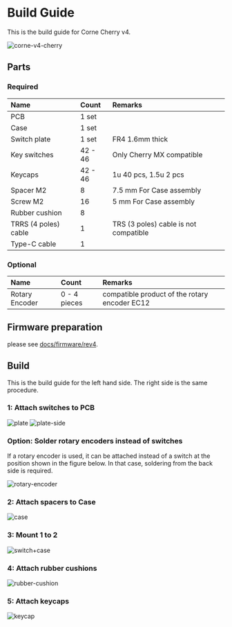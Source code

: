 # Build Guide
This is the build guide for Corne Cherry v4.

![corne-v4-cherry](https://github.com/foostan/crkbd/assets/736191/c6090d53-67b6-45b5-86c1-1af6214ea392)

## Parts

### Required

| Name                 | Count   | Remarks                               |
|:---------------------|:--------|:--------------------------------------|
| PCB                  | 1 set   |                                       |
| Case                 | 1 set   |                                       |
| Switch plate         | 1 set   | FR4 1.6mm thick                       |
| Key switches         | 42 - 46 | Only Cherry MX compatible             |
| Keycaps              | 42 - 46 | 1u 40 pcs, 1.5u 2 pcs                 |
| Spacer M2            | 8       | 7.5 mm For Case assembly              |
| Screw M2             | 16      | 5 mm For Case assembly                |
| Rubber cushion       | 8       |                                       |
| TRRS (4 poles) cable | 1       | TRS (3 poles) cable is not compatible |
| Type-C cable         | 1       |                                       |

### Optional

| Name           | Count        | Remarks                                       |
|:---------------|:-------------|:----------------------------------------------|
| Rotary Encoder | 0 - 4 pieces | compatible product of the rotary encoder EC12 |

## Firmware preparation
please see [docs/firmware/rev4](../../firmware/rev4/firmware_en.md).

## Build
This is the build guide for the left hand side. The right side is the same procedure.

### 1: Attach switches to PCB
![plate](https://github.com/foostan/crkbd/assets/736191/75dd4beb-b4fb-4e56-8af3-b4eb736894b7)
![plate-side](https://github.com/foostan/crkbd/assets/736191/ef7cdc65-37f3-4dcc-b5ad-cbbe1440a30d)

### Option: Solder rotary encoders instead of switches
If a rotary encoder is used, it can be attached instead of a switch at the position shown in the figure below. In that case, soldering from the back side is required.

![rotary-encoder](https://github.com/foostan/crkbd/assets/736191/dd2eb79a-d223-45d2-84fd-331e9f582b5a)

### 2: Attach spacers to Case
![case](https://github.com/foostan/crkbd/assets/736191/3f295698-29c5-4ed4-9973-3297876a9fc3)

### 3: Mount 1 to 2
![switch+case](https://github.com/foostan/crkbd/assets/736191/fd7c2c36-7dea-4c04-a5a5-eee332187a9e)

### 4: Attach rubber cushions
![rubber-cushion](https://github.com/foostan/crkbd/assets/736191/b74e9650-e709-4246-b35d-f8e0b8ebc646)

### 5: Attach keycaps
![keycap](https://github.com/foostan/crkbd/assets/736191/9a964932-a798-4377-b4c9-59cb2f1bfc5d)

